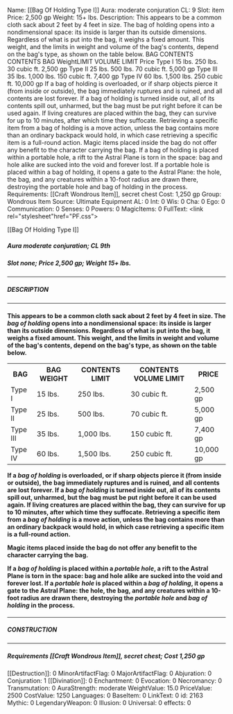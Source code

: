 Name: [[Bag Of Holding Type I]]
Aura: moderate conjuration
CL: 9
Slot: item
Price: 2,500 gp
Weight: 15+ lbs.
Description: This appears to be a common cloth sack about 2 feet by 4 feet in size. The bag of holding opens into a nondimensional space: its inside is larger than its outside dimensions. Regardless of what is put into the bag, it weighs a fixed amount. This weight, and the limits in weight and volume of the bag's contents, depend on the bag's type, as shown on the table below. BAG CONTENTS CONTENTS BAG WeightLIMIT VOLUME LIMIT Price Type I 15 lbs. 250 lbs. 30 cubic ft. 2,500 gp Type II 25 lbs. 500 lbs. 70 cubic ft. 5,000 gp Type III 35 lbs. 1,000 lbs. 150 cubic ft. 7,400 gp Type IV 60 lbs. 1,500 lbs. 250 cubic ft. 10,000 gp If a bag of holding is overloaded, or if sharp objects pierce it (from inside or outside), the bag immediately ruptures and is ruined, and all contents are lost forever. If a bag of holding is turned inside out, all of its contents spill out, unharmed, but the bag must be put right before it can be used again. If living creatures are placed within the bag, they can survive for up to 10 minutes, after which time they suffocate. Retrieving a specific item from a bag of holding is a move action, unless the bag contains more than an ordinary backpack would hold, in which case retrieving a specific item is a full-round action. Magic items placed inside the bag do not offer any benefit to the character carrying the bag. If a bag of holding is placed within a portable hole, a rift to the Astral Plane is torn in the space: bag and hole alike are sucked into the void and forever lost. If a portable hole is placed within a bag of holding, it opens a gate to the Astral Plane: the hole, the bag, and any creatures within a 10-foot radius are drawn there, destroying the portable hole and bag of holding in the process.
Requirements: [[Craft Wondrous Item]], secret chest
Cost: 1,250 gp
Group: Wondrous Item
Source: Ultimate Equipment
AL: 0
Int: 0
Wis: 0
Cha: 0
Ego: 0
Communication: 0
Senses: 0
Powers: 0
MagicItems: 0
FullText: <link rel="stylesheet"href="PF.css"><div class="heading"><p class="alignleft">[[Bag Of Holding Type I]]</p><div style="clear: both;"></div></div><div><h5><b>Aura </b>moderate conjuration; <b>CL </b>9th</h5><h5><b>Slot </b>none; <b>Price </b>2,500 gp; <b>Weight </b>15+ lbs.</h5></div><hr/><div><h5><b>DESCRIPTION</b></h5></div><hr/><div><h4><p>This appears to be a common cloth sack about 2 feet by 4 feet in size. The <i>bag of holding</i> opens into a nondimensional space: its inside is larger than its outside dimensions. Regardless of what is put into the bag, it weighs a fixed amount. This weight, and the limits in weight and volume of the bag's contents, depend on the bag's type, as shown on the table below. </p> <table><tr><th>BAG</th><th>BAG WEIGHT</th><th>CONTENTS LIMIT</th><th>CONTENTS VOLUME LIMIT</th><th>PRICE</th></tr><tr><td>Type I</td><td>15 lbs.</td><td>250 lbs.</td><td>30 cubic ft.</td><td>2,500 gp</td></tr><tr><td>Type II</td><td>25 lbs.</td><td>500 lbs.</td><td>70 cubic ft.</td><td>5,000 gp</td></tr><tr><td>Type III</td><td>35 lbs.</td><td>1,000 lbs.</td><td>150 cubic ft.</td><td>7,400 gp</td></tr><tr><td>Type IV</td><td>60 lbs.</td><td>1,500 lbs.</td><td>250 cubic ft.</td><td>10,000 gp</td></tr></table> <p>If a <i>bag of holding</i> is overloaded, or if sharp objects pierce it (from inside or outside), the bag immediately ruptures and is ruined, and all contents are lost forever. If a <i>bag of holding</i> is turned inside out, all of its contents spill out, unharmed, but the bag must be put right before it can be used again. If living creatures are placed within the bag, they can survive for up to 10 minutes, after which time they suffocate. Retrieving a specific item from a <i>bag of holding</i> is a move action, unless the bag contains more than an ordinary backpack would hold, in which case retrieving a specific item is a full-round action. </p><p>Magic items placed inside the bag do not offer any benefit to the character carrying the bag. </p><p>If a <i>bag of holding</i> is placed within a <i>portable hole</i>, a rift to the Astral Plane is torn in the space: bag and hole alike are sucked into the void and forever lost. If a <i>portable hole</i> is placed within a <i>bag of holding</i>, it opens a gate to the Astral Plane: the hole, the bag, and any creatures within a 10-foot radius are drawn there, destroying the <i>portable hole</i> and <i>bag of holding</i> in the process.</p></h4></div><hr/><div><h5><b>CONSTRUCTION</b></h5></div><hr/><div><h5><b>Requirements </b>[[Craft Wondrous Item]], <i>secret chest</i>; <b>Cost </b>1,250 gp</h5></div>
[[Destruction]]: 0
MinorArtifactFlag: 0
MajorArtifactFlag: 0
Abjuration: 0
Conjuration: 1
[[Divination]]: 0
Enchantment: 0
Evocation: 0
Necromancy: 0
Transmutation: 0
AuraStrength: moderate
WeightValue: 15.0
PriceValue: 2500
CostValue: 1250
Languages: 0
BaseItem: 0
LinkText: 0
id: 2163
Mythic: 0
LegendaryWeapon: 0
Illusion: 0
Universal: 0
effects: 0
